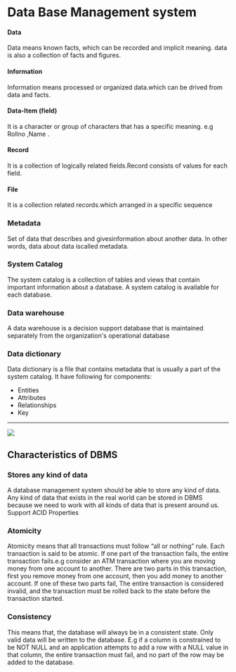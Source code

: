 # Data Base Management system

#### Data
Data means known facts, which can be recorded and implicit 
meaning. data is also a collection of facts and figures.
#### Information
Information means processed or organized data.which can be
drived from data and facts.
#### Data-Item (field)
It is a character or group of characters that has a specific meaning.
e.g Rollno ,Name .
#### Record
It is a collection of logically related fields.Record consists of values 
for each field.
#### File
It is a collection related records.which arranged in a specific 
sequence  
### Metadata
Set of data that describes and givesinformation 
about another data.
In other words, data about data iscalled 
metadata.
### System Catalog
The system catalog is a collection of tables and 
views that contain important information about a 
database. A system catalog is available for each 
database.
### Data warehouse
A data warehouse is a decision support database 
that is maintained separately from the 
organization's operational database  

### Data dictionary
Data dictionary is a file that contains metadata that is
usually a part of the system catalog.
It have following for components:
- Entities
- Attributes
- Relationships
- Key

---
<img src="https://docs.relinklibrary.com/cdn/hero-illustration1light.png">

## Characteristics of DBMS
### Stores any kind of data
A database management system should be able to store any kind of data. Any 
kind of data that exists in the real world can be stored in DBMS because we 
need to work with all kinds of data that is present around us.
Support ACID Properties 
### Atomicity
Atomicity means that all transactions must follow “all or nothing” rule. Each 
transaction is said to be atomic. If one part of the transaction fails, the entire 
transaction fails.e.g consider an ATM transaction where you are moving money 
from one account to another. There are two parts in this transaction, first you 
remove money from one account, then you add money to another account. If 
one of these two parts fail, The entire transaction is considered invalid, and the 
transaction must be rolled back to the state before the transaction started.
### Consistency
This means that, the database will always be in a consistent state. Only valid 
data will be written to the database. E.g if a column is constrained to be NOT 
NULL and an application attempts to add a row with a NULL value in that 
column, the entire transaction must fail, and no part of the row may be added 
to the database.
